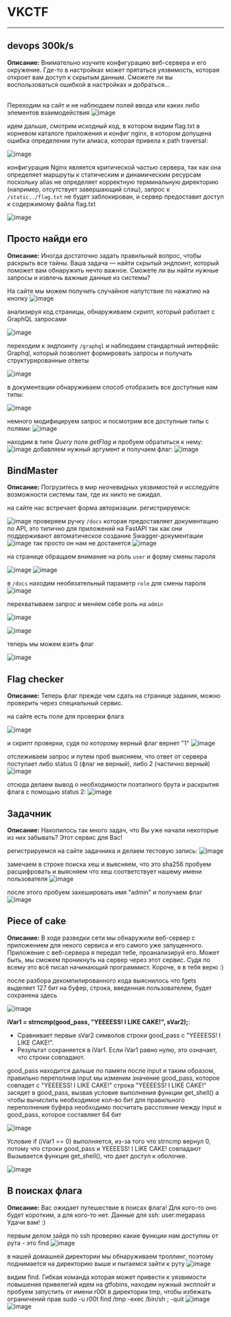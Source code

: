 # VKCTF
---
**<h2>devops 300k/s</h2>**

**Описание:** Внимательно изучите конфигурацию веб-сервера и его окружение. Где-то в настройках может прятаться уязвимость, которая откроет вам доступ к скрытым данным. Сможете ли вы воспользоваться ошибкой в настройках и добраться…
<br><br>

Переходим на сайт и не наблюдаем полей ввода или каких либо элементов взаимодействия
![image](https://github.com/user-attachments/assets/8bba30b3-e773-4cf8-9577-8d6fc997a1f2)

идем дальше, смотрим исходный код, в котором видим flag.txt в корневом каталоге приложения и конфиг nginx, в котором допущена ошибка определения пути алиаса, которая привела к path traversal:

![image](https://github.com/user-attachments/assets/d1eb7712-d2ae-4dce-9443-ef58d609ed00)

конфигурация Nginx является критической частью сервера, так как она определяет маршруты к статическим и динамическим ресурсам
поскольку alias не определяет корректную терминальную директорию (например, отсутствует завершающий слэш), запрос к ```/static../flag.txt``` не будет заблокирован, и сервер предоставит доступ к содержимому файла flag.txt

![image](https://github.com/user-attachments/assets/57e21803-13be-4eca-adb8-845e65b6a9c4)
<br>

**<h2>Просто найди его</h2>**
**Описание:** Иногда достаточно задать правильный вопрос, чтобы раскрыть все тайны. Ваша задача — найти скрытый эндпоинт, который поможет вам обнаружить нечто важное. Сможете ли вы найти нужные запросы и извлечь важные данные из системы?

На сайте мы можем получить случайное напутствие по нажатию на кнопку
![image](https://github.com/user-attachments/assets/6882bc5f-77c2-4b53-85a9-3d2c6fa00e66)

анализируя код страницы, обнаруживаем скрипт, который работает с GraphQL запросами

![image](https://github.com/user-attachments/assets/9db3ca02-3d6b-4bfc-83ab-4d9b7183b8e2)

переходим к эндпоинту ```/graphql``` и наблюдаем стандартный интерфейс Graphql, который позволяет формировать запросы и получать структурированные ответы

![image](https://github.com/user-attachments/assets/a6d24330-6a1d-43de-b854-05d4d8c567ce)

в документации обнаруживаем способ отобразить все доступные нам типы:

![image](https://github.com/user-attachments/assets/ab063552-bb33-471b-b370-7598fc09c3fc)


немного модифицируем запрос и посмотрим все доступные типы с полями:
![image](https://github.com/user-attachments/assets/ac543998-3c65-4451-bad3-33a5dcc862f0)

находим в типе *Query* поле *getFlag* и пробуем обратиться к нему:
![image](https://github.com/user-attachments/assets/7992436d-30c8-42b0-bbc3-14efc3f482c4)
добавляем нужный аргумент и получаем флаг:
![image](https://github.com/user-attachments/assets/8a68b5b1-d9df-43ef-9295-cffbb9151825)


**<h2>BindMaster</h2>**
**Описание:** Погрузитесь в мир неочевидных уязвимостей и исследуйте возможности системы там, где их никто не ожидал.

на сайте нас встречает форма авторизации. регистрируемся:

![image](https://github.com/user-attachments/assets/2a49b3c6-e7a2-4152-a6cf-2799629f6d80)
проверяем ручку ```/docs``` которая предоставляет документацию по API, это типично для приложений на FastAPI так как они поддерживают автоматическое создание Swagger-документации
![image](https://github.com/user-attachments/assets/a188df3c-5ffe-4e88-b09a-bd070c16a992)
так просто он нам не достанется
![image](https://github.com/user-attachments/assets/0af51a22-1c1f-409f-8edf-4ef65239e7c1)

на странице обращаем внимание на роль ```user``` и форму смены пароля

![image](https://github.com/user-attachments/assets/f5570836-1494-4422-a7e8-e8c0b6d5a2f7)
![image](https://github.com/user-attachments/assets/b5784b39-b639-449e-8180-8888ea121ebd)

в ```/docs``` находим необязательный параметр ```role``` для смены пароля
![image](https://github.com/user-attachments/assets/af43908a-d03e-47cd-a98e-2a39cf7bd3fc)

перехватываем запрос и меняем себе роль на ```admin```

![image](https://github.com/user-attachments/assets/fb8eafda-191d-44c1-9247-62dbe5e65776)

![image](https://github.com/user-attachments/assets/df43eebe-2125-4ad1-a2a2-97b15859885b)

теперь мы можем взять флаг

![image](https://github.com/user-attachments/assets/bbc544ae-0887-4d71-9a06-c092329937d3)


**<h2>Flag checker</h2>**
**Описание:** Теперь флаг прежде чем сдать на странице задания, можно проверить через специальный сервис.

на сайте есть поле для проверки флага

![image](https://github.com/user-attachments/assets/78b420cd-1036-4b0e-ae8f-30745bac34f7)

и скрипт проверки, судя по которому верный флаг вернет "1"
![image](https://github.com/user-attachments/assets/48d3cd3b-f10e-4a41-a98e-78d84a71d241)

отслеживаем запрос и путем проб выясняем, что ответ от сервера поступает либо status 0 (флаг не верный), либо 2 (частично верный)
![image](https://github.com/user-attachments/assets/b40ad43f-ef7f-4a27-9422-49c75661d4a1)

отсюда делаем вывод о необходимости поэтапного брута и раскрытия флага с помощью status 2:
![image](https://github.com/user-attachments/assets/e9912293-611d-4ee1-a5ff-dfb63562332f)


**<h2>Задачник</h2>**
**Описание:** Накопилось так много задач, что Вы уже начали некоторые из них забывать? Этот сервис для Вас!

регистрируемся на сайте задачника и делаем тестовую запись:
![image](https://github.com/user-attachments/assets/f5a93265-3466-4718-9848-c95eaaeb97a0)

замечаем в строке поиска хеш и выясняем, что это sha256
пробуем расшифровать и выясняем что хеш соответствует нашему имени пользователя
![image](https://github.com/user-attachments/assets/2aa23ee1-ec20-483a-a5d6-5e3e5a0daded)

после этого пробуем захешировать имя "admin" и получаем флаг
![image](https://github.com/user-attachments/assets/aeae7697-d3e8-448a-9bed-a5ec729bf5ab)


**<h2>Piece of cake</h2>**
**Описание:** В ходе разведки сети мы обнаружили веб-сервер с приложением для некого сервиса и его самого уже запущенного. Приложение с веб-сервера я передал тебе, проанализируй его. Может быть, мы сможем проникнуть на сервер через этот сервис. Судя по всему это всё писал начинающий программист. Короче, я в тебя верю :)

после разбора декомпилированного кода выяснилось что fgets выделяет 127 бит на буфер, строка, введенная пользователем, будет сохранена здесь

![image](https://github.com/user-attachments/assets/15822a86-cb1a-44c9-9b94-d41a6bb72ee6)

**iVar1 = strncmp(good_pass, "YEEEESS! I LIKE CAKE!", sVar2);**:
   - Сравнивает первые sVar2 символов строки good_pass с "YEEEESS! I LIKE CAKE!".
   - Результат сохраняется в iVar1. Если iVar1 равно нулю, это означает, что строки совпадают.

good_pass находится дальше по памяти после input и таким образом, правильно переполнив input мы изменим значение good_pass, которое совпадет с "YEEEESS! I LIKE CAKE!"
строка "YEEEESS! I LIKE CAKE!" засядет в good_pass, вызвав условие выполнения функции get_shell()
а чтобы вычислить необходимое кол-во бит для правильного переполнения буфера необходимо посчитать расстояние между input и good_pass, которое составляет 64 бит

![image](https://github.com/user-attachments/assets/c8dcacef-738c-4d56-a3fd-647800278f0f)

Условие if (iVar1 == 0) выполняется, из-за того что strncmp вернул 0, потому что строки good_pass и YEEEESS! I LIKE CAKE! совпадают
Вызывается функция get_shell(), что дает доступ к оболочке.

![image](https://github.com/user-attachments/assets/bed6338c-8eb3-4a42-928c-209f5522455d)


**<h2>В поисках флага</h2>**
**Описание:** Вас ожидает путешествие в поисах флага! Для кого-то оно будет коротким, а для кого-то нет. Данные для ssh: user:megapass Удачи вам! :)

первым делом зайдя по ssh проверяю какие функции нам доступны от рута - это find
![image](https://github.com/user-attachments/assets/aa3d1e05-55ee-441b-88fe-86517fa6045b)

в нашей домашней директории мы обнаруживаем троллинг, поэтому поднимается на директорию выше и пытаемся зайти к руту
![image](https://github.com/user-attachments/assets/4badd789-421f-48ec-998f-ff9aaced5dde)

видим find. Гибкая команда которая может привести к уязвимости повышения привелегий
идем на gtfobins, находим нужный эксплойт и пробуем запустить от имени r00t в директории tmp, чтобы избежать ограничений прав
sudo -u r00t find /tmp -exec /bin/sh \; -quit
![image](https://github.com/user-attachments/assets/16c94c14-331c-47c3-b162-06703d62cf9b)
![image](https://github.com/user-attachments/assets/0a652c50-0b58-401d-99f6-22162c484532)







